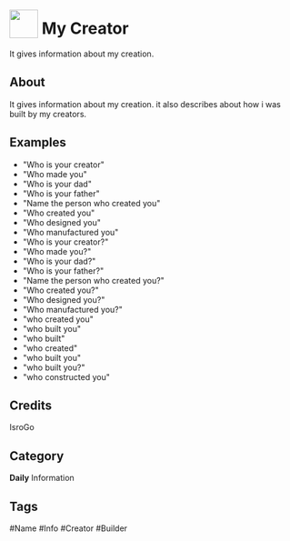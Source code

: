 # <img src="https://raw.githack.com/FortAwesome/Font-Awesome/master/svgs/solid/robot.svg" card_color="#00B7EB" width="50" height="50" style="vertical-align:bottom"/> My Creator
It gives information about my creation.

## About
It gives information about my creation. it also describes about how i was built by my creators.

## Examples
* "Who is your creator"
* "Who made you"
* "Who is your dad"
* "Who is your father"
* "Name the person who created you"
* "Who created you"
* "Who designed you"
* "Who manufactured you"
* "Who is your creator?"
* "Who made you?"
* "Who is your dad?"
* "Who is your father?"
* "Name the person who created you?"
* "Who created you?"
* "Who designed you?"
* "Who manufactured you?"
* "who created you"
* "who built you"
* "who built"
* "who created"
* "who built you"
* "who built you?"
* "who constructed you"

## Credits
IsroGo

## Category
**Daily**
Information

## Tags
#Name
#Info
#Creator
#Builder

